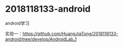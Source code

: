 # 2018118133-android
android学习

实验一：https://github.com/HuangJiaTong/2018118133-android/tree/develop/AndroidLab_1